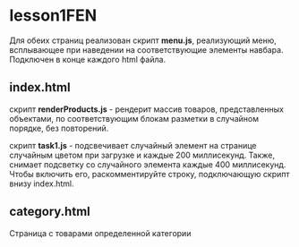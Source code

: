 # lesson1FEN

Для обеих страниц реализован скрипт **menu.js**, реализующий меню, всплывающее при наведении на соответствующие элементы навбара. Подключен в конце каждого html файла.

## index.html

скрипт **renderProducts.js** - рендерит массив товаров, представленных объектами, по соответствующим блокам разметки в случайном порядке, 
без повторений.

скрипт **task1.js** - подсвечивает случайный элемент на странице случайным цветом при загрузке и каждые 200 миллисекунд. Также, снимает
подсветку со случайного элемента каждые 400 миллисекунд. Чтобы включить его, раскомментируйте строку, подключающую скрипт внизу index.html.

## category.html

Страница с товарами определенной категории
